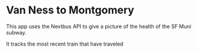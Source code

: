 # Van Ness to Montgomery

This app uses the Nextbus API to give a picture of the health of
the SF Muni subway.

It tracks the most recent train that have traveled